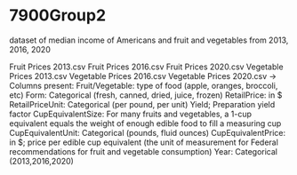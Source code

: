 # 7900Group2
dataset of median income of Americans and fruit and vegetables from 2013, 2016, 2020

Fruit Prices 2013.csv
Fruit Prices 2016.csv
Fruit Prices 2020.csv
Vegetable Prices 2013.csv
Vegetable Prices 2016.csv
Vegetable Prices 2020.csv
-> 
Columns present:
Fruit/Vegetable: type of food (apple, oranges, broccoli, etc)
Form: Categorical (fresh, canned, dried, juice, frozen)
RetailPrice: in $
RetailPriceUnit: Categorical (per pound, per unit)
Yield; Preparation yield factor
CupEquivalentSize: For many fruits and vegetables, a 1-cup equivalent equals the weight of enough edible food to fill a measuring cup
CupEquivalentUnit: Categorical (pounds, fluid ounces)
CupEquivalentPrice: in $; price per edible cup equivalent (the unit of measurement for Federal recommendations for fruit and vegetable consumption)
Year: Categorical (2013,2016,2020)
